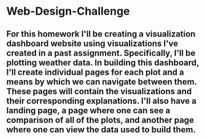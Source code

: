 # Web-Design-Challenge
## For this homework I'll be creating a visualization dashboard website using visualizations I've created in a past assignment. Specifically, I'll be plotting weather data. In building this dashboard, I'll create individual pages for each plot and a means by which we can navigate between them. These pages will contain the visualizations and their corresponding explanations. I'll also have a landing page, a page where one can see a comparison of all of the plots, and another page where one can view the data used to build them.
